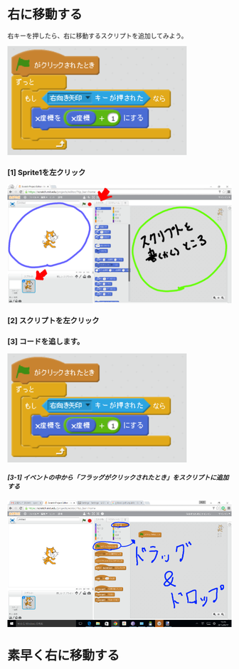 # 右に移動する

右キーを押したら、右に移動するスクリプトを追加してみよう。

![](move_right.png)


### [1] Sprite1を左クリック
![](base001_make_002_a.png)

### [2] スクリプトを左クリック

### [3] コードを追します。
![](move_right.png)
##### [3-1] イベントの中から「フラッグがクリックされたとき」をスクリプトに追加する
![](base001_make_003_a.png)

# 素早く右に移動する
